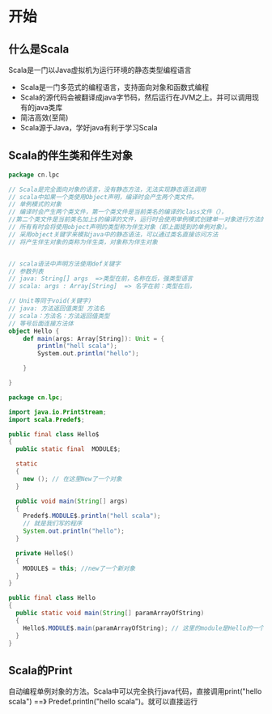 # 开始

## 什么是Scala

Scala是一门以Java虚拟机为运行环境的静态类型编程语言

- Scala是一门多范式的编程语言，支持面向对象和函数式编程
- Scala的源代码会被翻译成java字节码，然后运行在JVM之上。并可以调用现有的java类库
- 简洁高效(至简)
- Scala源于Java，学好java有利于学习Scala

## Scala的伴生类和伴生对象

```scala
package cn.lpc

// Scala是完全面向对象的语言，没有静态方法，无法实现静态语法调用
// scala中如果一个类使用Object声明，编译时会产生两个类文件。
// 单例模式的对象
// 编译时会产生两个类文件，第一个类文件是当前类名的编译的class文件（），
//第二个类文件是当前类名加上$的编译的文件，运行时会使用单例模式创建单一对象进行方法的调用
// 所有有时会将使用object声明的类型称为伴生对象（即上面提到的单例对象）。
// 采用object关键字来模拟java中的静态语法，可以通过类名直接访问方法
// 将产生伴生对象的类称为伴生类，对象称为伴生对象


// scala语法中声明方法使用def关键字
// 参数列表
// java: String[] args  =>类型在前，名称在后，强类型语言
// scala: args : Array[String]  => 名字在前：类型在后，

// Unit等同于void(关键字)
// java: 方法返回值类型 方法名
// scala：方法名：方法返回值类型
// 等号后面连接方法体
object Hello {
    def main(args: Array[String]): Unit = {
        println("hell scala");
        System.out.println("hello");

    }

}
```

```java
package cn.lpc;

import java.io.PrintStream;
import scala.Predef$;

public final class Hello$
{
  public static final  MODULE$;

  static
  {
    new (); // 在这里New了一个对象
  }

  public void main(String[] args)
  {
    Predef$.MODULE$.println("hell scala");
    // 就是我们写的程序
    System.out.println("hello");
  }

  private Hello$()
  {
    MODULE$ = this; //new了一个新对象
  }
}
```
```java
public final class Hello
{
  public static void main(String[] paramArrayOfString)
  {
    Hello$.MODULE$.main(paramArrayOfString); // 这里的module是Hello的一个单例，调用单例的main方法，最终实现了类似于静态方法的功能
  }
}
```

## Scala的Print

自动编程单例对象的方法。Scala中可以完全执行java代码，直接调用print("hello scala") ==》 Predef.println("hello scala")。就可以直接运行
